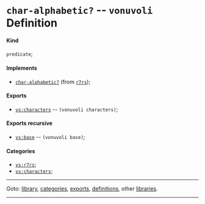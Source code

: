 

<a id='definition__vonuvoli__char-alphabetic_3f'></a>

# `char-alphabetic?` -- `vonuvoli` Definition


<a id='definition__vonuvoli__char-alphabetic_3f__kind'></a>

#### Kind

`predicate`;


<a id='definition__vonuvoli__char-alphabetic_3f__implements'></a>

#### Implements

 * [`char-alphabetic?`](../../r7rs/definitions/char-alphabetic_3f.md#definition__r7rs__char-alphabetic_3f) (from [`r7rs`](../../r7rs/_index.md#library__r7rs));


<a id='definition__vonuvoli__char-alphabetic_3f__exports'></a>

#### Exports

 * [`vs:characters`](../../vonuvoli/exports/vs_3a_characters.md#export__vonuvoli__vs_3a_characters) -- `(vonuvoli characters)`;


<a id='definition__vonuvoli__char-alphabetic_3f__exports-recursive'></a>

#### Exports recursive

 * [`vs:base`](../../vonuvoli/exports/vs_3a_base.md#export__vonuvoli__vs_3a_base) -- `(vonuvoli base)`;


<a id='definition__vonuvoli__char-alphabetic_3f__categories'></a>

#### Categories

 * [`vs:r7rs`](../../vonuvoli/categories/vs_3a_r7rs.md#category__vonuvoli__vs_3a_r7rs);
 * [`vs:characters`](../../vonuvoli/categories/vs_3a_characters.md#category__vonuvoli__vs_3a_characters);

----

Goto: [library](../../vonuvoli/_index.md#library__vonuvoli), [categories](../../vonuvoli/categories/_index.md#toc__vonuvoli__categories), [exports](../../vonuvoli/exports/_index.md#toc__vonuvoli__exports), [definitions](../../vonuvoli/definitions/_index.md#toc__vonuvoli__definitions), other [libraries](../../_libraries.md#toc__libraries).

----


